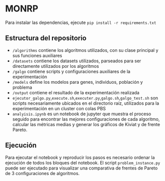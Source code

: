 # MONRP
 
Para instalar las dependencias, ejecute ```pip install -r requirements.txt```

## Estructura del repositorio

- ```/algorithms``` contiene los algoritmos utilizados, con su clase principal y sus funciones auxiliares
- ```/datasets``` contiene los datasets utilizados, parseados para ser directamente utilizados por los algoritmos
- ```/galgo``` contiene scripts y configuraciones auxiliares de la experimentación
- ```/models``` define los modelos para genes, individuos, población y problema
- ```/output``` contiene el resultado de la experimentación realizada
- ```ejecutor_galgo.py```,```execute.sh```,```executer.py```,```galgo.sh```,```galgo_test.sh``` son scripts necesariamente ubicados en el directorio raíz, utilizados para la experimentación en un cluster con colas PBS 
- ```analyisis.ipynb``` es un notebook de jupyter que muestra el proceso seguido para encontrar las mejores configuraciones de cada algoritmo, calcular las métricas medias y generar los gráficos de Kiviat y de frente Pareto.

## Ejecución
Para ejecutar el notebook y reproducir los pasos es necesario ordenar la ejecución de todos los bloques del notebook.
El script ```problem_instance.py``` puede ser ejecutado para visualizar una comparativa de frentes de Pareto de 3 configuraciones de algoritmos.
